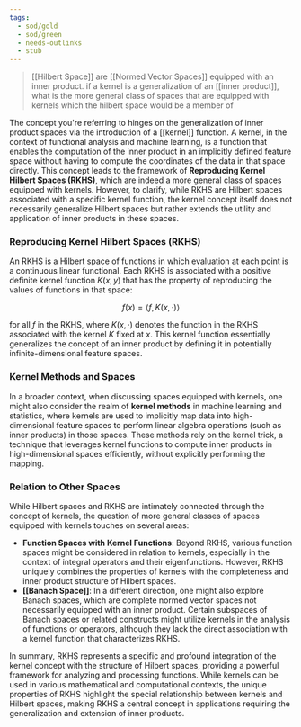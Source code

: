 ```yaml
---
tags:
  - sod/gold
  - sod/green
  - needs-outlinks
  - stub
---
```

> [[Hilbert Space]] are [[Normed Vector Spaces]] equipped with an inner product. if a kernel is a generalization of an [[inner product]], what is the more general class of spaces that are equipped with kernels which the hilbert space would be a member of

The concept you're referring to hinges on the generalization of inner product spaces via the introduction of a [[kernel]] function. A kernel, in the context of functional analysis and machine learning, is a function that enables the computation of the inner product in an implicitly defined feature space without having to compute the coordinates of the data in that space directly. This concept leads to the framework of **Reproducing Kernel Hilbert Spaces (RKHS)**, which are indeed a more general class of spaces equipped with kernels. However, to clarify, while RKHS are Hilbert spaces associated with a specific kernel function, the kernel concept itself does not necessarily generalize Hilbert spaces but rather extends the utility and application of inner products in these spaces.

### Reproducing Kernel Hilbert Spaces (RKHS)

An RKHS is a Hilbert space of functions in which evaluation at each point is a continuous linear functional. Each RKHS is associated with a positive definite kernel function $K(x, y)$ that has the property of reproducing the values of functions in that space:

$$
f(x) = \langle f, K(x, \cdot) \rangle
$$

for all $f$ in the RKHS, where $K(x, \cdot)$ denotes the function in the RKHS associated with the kernel $K$ fixed at $x$. This kernel function essentially generalizes the concept of an inner product by defining it in potentially infinite-dimensional feature spaces.

### Kernel Methods and Spaces

In a broader context, when discussing spaces equipped with kernels, one might also consider the realm of **kernel methods** in machine learning and statistics, where kernels are used to implicitly map data into high-dimensional feature spaces to perform linear algebra operations (such as inner products) in those spaces. These methods rely on the kernel trick, a technique that leverages kernel functions to compute inner products in high-dimensional spaces efficiently, without explicitly performing the mapping.

### Relation to Other Spaces

While Hilbert spaces and RKHS are intimately connected through the concept of kernels, the question of more general classes of spaces equipped with kernels touches on several areas:

- **Function Spaces with Kernel Functions**: Beyond RKHS, various function spaces might be considered in relation to kernels, especially in the context of integral operators and their eigenfunctions. However, RKHS uniquely combines the properties of kernels with the completeness and inner product structure of Hilbert spaces.
- **[[Banach Space]]**: In a different direction, one might also explore Banach spaces, which are complete normed vector spaces not necessarily equipped with an inner product. Certain subspaces of Banach spaces or related constructs might utilize kernels in the analysis of functions or operators, although they lack the direct association with a kernel function that characterizes RKHS.

In summary, RKHS represents a specific and profound integration of the kernel concept with the structure of Hilbert spaces, providing a powerful framework for analyzing and processing functions. While kernels can be used in various mathematical and computational contexts, the unique properties of RKHS highlight the special relationship between kernels and Hilbert spaces, making RKHS a central concept in applications requiring the generalization and extension of inner products.